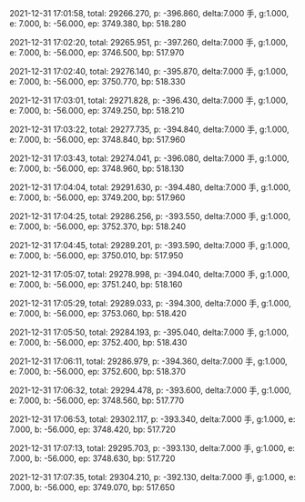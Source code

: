 2021-12-31 17:01:58, total: 29266.270, p: -396.860, delta:7.000 手, g:1.000, e: 7.000, b: -56.000, ep: 3749.380, bp: 518.280

2021-12-31 17:02:20, total: 29265.951, p: -397.260, delta:7.000 手, g:1.000, e: 7.000, b: -56.000, ep: 3746.500, bp: 517.970

2021-12-31 17:02:40, total: 29276.140, p: -395.870, delta:7.000 手, g:1.000, e: 7.000, b: -56.000, ep: 3750.770, bp: 518.330

2021-12-31 17:03:01, total: 29271.828, p: -396.430, delta:7.000 手, g:1.000, e: 7.000, b: -56.000, ep: 3749.250, bp: 518.210

2021-12-31 17:03:22, total: 29277.735, p: -394.840, delta:7.000 手, g:1.000, e: 7.000, b: -56.000, ep: 3748.840, bp: 517.960

2021-12-31 17:03:43, total: 29274.041, p: -396.080, delta:7.000 手, g:1.000, e: 7.000, b: -56.000, ep: 3748.960, bp: 518.130

2021-12-31 17:04:04, total: 29291.630, p: -394.480, delta:7.000 手, g:1.000, e: 7.000, b: -56.000, ep: 3749.200, bp: 517.960

2021-12-31 17:04:25, total: 29286.256, p: -393.550, delta:7.000 手, g:1.000, e: 7.000, b: -56.000, ep: 3752.370, bp: 518.240

2021-12-31 17:04:45, total: 29289.201, p: -393.590, delta:7.000 手, g:1.000, e: 7.000, b: -56.000, ep: 3750.010, bp: 517.950

2021-12-31 17:05:07, total: 29278.998, p: -394.040, delta:7.000 手, g:1.000, e: 7.000, b: -56.000, ep: 3751.240, bp: 518.160

2021-12-31 17:05:29, total: 29289.033, p: -394.300, delta:7.000 手, g:1.000, e: 7.000, b: -56.000, ep: 3753.060, bp: 518.420

2021-12-31 17:05:50, total: 29284.193, p: -395.040, delta:7.000 手, g:1.000, e: 7.000, b: -56.000, ep: 3752.400, bp: 518.430

2021-12-31 17:06:11, total: 29286.979, p: -394.360, delta:7.000 手, g:1.000, e: 7.000, b: -56.000, ep: 3752.600, bp: 518.370

2021-12-31 17:06:32, total: 29294.478, p: -393.600, delta:7.000 手, g:1.000, e: 7.000, b: -56.000, ep: 3748.560, bp: 517.770

2021-12-31 17:06:53, total: 29302.117, p: -393.340, delta:7.000 手, g:1.000, e: 7.000, b: -56.000, ep: 3748.420, bp: 517.720

2021-12-31 17:07:13, total: 29295.703, p: -393.130, delta:7.000 手, g:1.000, e: 7.000, b: -56.000, ep: 3748.630, bp: 517.720

2021-12-31 17:07:35, total: 29304.210, p: -392.130, delta:7.000 手, g:1.000, e: 7.000, b: -56.000, ep: 3749.070, bp: 517.650